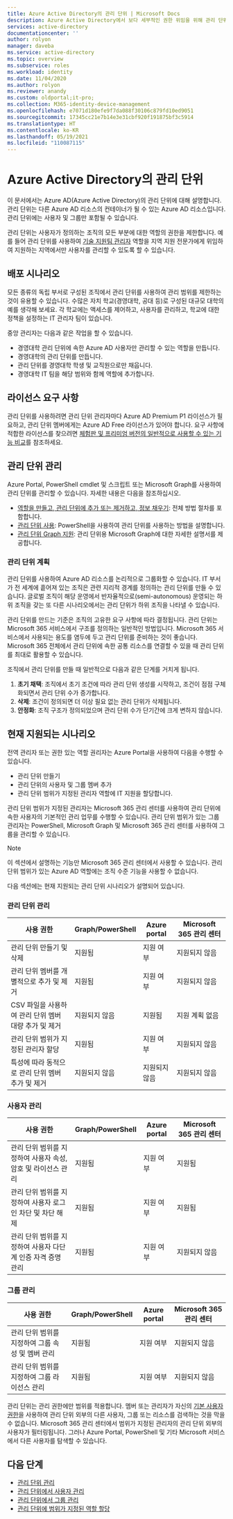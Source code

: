 ```yaml
---
title: Azure Active Directory의 관리 단위 | Microsoft Docs
description: Azure Active Directory에서 보다 세부적인 권한 위임을 위해 관리 단위를 사용합니다.
services: active-directory
documentationcenter: ''
author: rolyon
manager: daveba
ms.service: active-directory
ms.topic: overview
ms.subservice: roles
ms.workload: identity
ms.date: 11/04/2020
ms.author: rolyon
ms.reviewer: anandy
ms.custom: oldportal;it-pro;
ms.collection: M365-identity-device-management
ms.openlocfilehash: e7071d180efe9f7da088f30106c879fd10ed9051
ms.sourcegitcommit: 17345cc21e7b14e3e31cbf920f191875bf3c5914
ms.translationtype: HT
ms.contentlocale: ko-KR
ms.lasthandoff: 05/19/2021
ms.locfileid: "110087115"
---
```

# <a name="administrative-units-in-azure-active-directory"></a>Azure Active Directory의 관리 단위

이 문서에서는 Azure AD(Azure Active Directory)의 관리 단위에 대해 설명합니다. 관리 단위는 다른 Azure AD 리소스의 컨테이너가 될 수 있는 Azure AD 리소스입니다. 관리 단위에는 사용자 및 그룹만 포함될 수 있습니다.

관리 단위는 사용자가 정의하는 조직의 모든 부분에 대한 역할의 권한을 제한합니다. 예를 들어 관리 단위를 사용하여 [기술 지원팀 관리자](permissions-reference.md#helpdesk-administrator) 역할을 지역 지원 전문가에게 위임하여 지원하는 지역에서만 사용자를 관리할 수 있도록 할 수 있습니다.

## <a name="deployment-scenario"></a>배포 시나리오

모든 종류의 독립 부서로 구성된 조직에서 관리 단위를 사용하여 관리 범위를 제한하는 것이 유용할 수 있습니다. 수많은 자치 학교(경영대학, 공대 등)로 구성된 대규모 대학의 예를 생각해 보세요. 각 학교에는 액세스를 제어하고, 사용자를 관리하고, 학교에 대한 정책을 설정하는 IT 관리자 팀이 있습니다.

중앙 관리자는 다음과 같은 작업을 할 수 있습니다.

- 경영대학 관리 단위에 속한 Azure AD 사용자만 관리할 수 있는 역할을 만듭니다.
- 경영대학의 관리 단위를 만듭니다.
- 관리 단위를 경영대학 학생 및 교직원으로만 채웁니다.
- 경영대학 IT 팀을 해당 범위와 함께 역할에 추가합니다.

## <a name="license-requirements"></a>라이선스 요구 사항

관리 단위를 사용하려면 관리 단위 관리자마다 Azure AD Premium P1 라이선스가 필요하고, 관리 단위 멤버에게는 Azure AD Free 라이선스가 있어야 합니다. 요구 사항에 적합한 라이선스를 찾으려면 [체험판 및 프리미엄 버전의 일반적으로 사용할 수 있는 기능 비교](https://azure.microsoft.com/pricing/details/active-directory/)를 참조하세요.

## <a name="manage-administrative-units"></a>관리 단위 관리

Azure Portal, PowerShell cmdlet 및 스크립트 또는 Microsoft Graph를 사용하여 관리 단위를 관리할 수 있습니다. 자세한 내용은 다음을 참조하십시오.

- [역할을 만들고, 관리 단위에 추가 또는 제거하고, 정보 채우기](admin-units-manage.md): 전체 방법 절차를 포함합니다.
- [관리 단위 사용](/powershell/azure/active-directory/working-with-administrative-units): PowerShell을 사용하여 관리 단위를 사용하는 방법을 설명합니다.
- [관리 단위 Graph 지원](/graph/api/resources/administrativeunit): 관리 단위용 Microsoft Graph에 대한 자세한 설명서를 제공합니다.

### <a name="plan-your-administrative-units"></a>관리 단위 계획

관리 단위를 사용하여 Azure AD 리소스를 논리적으로 그룹화할 수 있습니다. IT 부서가 전 세계에 흩어져 있는 조직은 관련 지리적 경계를 정의하는 관리 단위를 만들 수 있습니다. 글로벌 조직이 해당 운영에서 반자율적으로(semi-autonomous) 운영되는 하위 조직을 갖는 또 다른 시나리오에서는 관리 단위가 하위 조직을 나타낼 수 있습니다.

관리 단위를 만드는 기준은 조직의 고유한 요구 사항에 따라 결정됩니다. 관리 단위는 Microsoft 365 서비스에서 구조를 정의하는 일반적인 방법입니다. Microsoft 365 서비스에서 사용되는 용도를 염두에 두고 관리 단위를 준비하는 것이 좋습니다. Microsoft 365 전체에서 관리 단위에 속한 공통 리소스를 연결할 수 있을 때 관리 단위를 최대로 활용할 수 있습니다.

조직에서 관리 단위를 만들 때 일반적으로 다음과 같은 단계를 거치게 됩니다.

1. **초기 채택**: 조직에서 초기 조건에 따라 관리 단위 생성를 시작하고, 조건이 점점 구체화되면서 관리 단위 수가 증가합니다.
1. **삭제**: 조건이 정의되면 더 이상 필요 없는 관리 단위가 삭제됩니다.
1. **안정화**: 조직 구조가 정의되었으며 관리 단위 수가 단기간에 크게 변하지 않습니다.

## <a name="currently-supported-scenarios"></a>현재 지원되는 시나리오

전역 관리자 또는 권한 있는 역할 권리자는 Azure Portal을 사용하여 다음을 수행할 수 있습니다.

- 관리 단위 만들기
- 관리 단위의 사용자 및 그룹 멤버 추가
- 관리 단위 범위가 지정된 관리자 역할에 IT 지원을 할당합니다.

관리 단위 범위가 지정된 관리자는 Microsoft 365 관리 센터를 사용하여 관리 단위에 속한 사용자의 기본적인 관리 업무를 수행할 수 있습니다. 관리 단위 범위가 있는 그룹 관리자는 PowerShell, Microsoft Graph 및 Microsoft 365 관리 센터를 사용하여 그룹을 관리할 수 있습니다.

>[!Note]
>이 섹션에서 설명하는 기능만 Microsoft 365 관리 센터에서 사용할 수 있습니다. 관리 단위 범위가 있는 Azure AD 역할에는 조직 수준 기능을 사용할 수 없습니다.

다음 섹션에는 현재 지원되는 관리 단위 시나리오가 설명되어 있습니다.

### <a name="administrative-unit-management"></a>관리 단위 관리

| 사용 권한 |   Graph/PowerShell   | Azure portal | Microsoft 365 관리 센터 |
| --- | --- | --- | --- |
| 관리 단위 만들기 및 삭제   |    지원됨    |   지원 여부   |    지원되지 않음 |
| 관리 단위 멤버를 개별적으로 추가 및 제거    |   지원됨    |   지원 여부   |    지원되지 않음 |
| CSV 파일을 사용하여 관리 단위 멤버 대량 추가 및 제거   |    지원되지 않음     |  지원됨   |    지원 계획 없음 |
| 관리 단위 범위가 지정된 관리자 할당  |     지원됨    |   지원 여부    |   지원되지 않음 |
| 특성에 따라 동적으로 관리 단위 멤버 추가 및 제거 | 지원되지 않음 | 지원되지 않음 | 지원되지 않음

### <a name="user-management"></a>사용자 관리

| 사용 권한 |   Graph/PowerShell   | Azure portal | Microsoft 365 관리 센터 |
| --- | --- | --- | --- |
| 관리 단위 범위를 지정하여 사용자 속성, 암호 및 라이선스 관리   |    지원됨     |  지원 여부   |   지원됨 |
| 관리 단위 범위를 지정하여 사용자 로그인 차단 및 차단 해제    |   지원됨   |    지원 여부   |    지원됨 |
| 관리 단위 범위를 지정하여 사용자 다단계 인증 자격 증명 관리   |    지원됨   |   지원 여부   |   지원되지 않음 |

### <a name="group-management"></a>그룹 관리

| 사용 권한 |   Graph/PowerShell   | Azure portal | Microsoft 365 관리 센터 |
| --- | --- | --- | --- |
| 관리 단위 범위를 지정하여 그룹 속성 및 멤버 관리     |  지원됨   |    지원 여부    |  지원되지 않음 |
| 관리 단위 범위를 지정하여 그룹 라이선스 관리   |    지원됨  |    지원 여부   |   지원되지 않음 |

관리 단위는 관리 권한에만 범위를 적용합니다. 멤버 또는 관리자가 자신의 [기본 사용자 권한](../fundamentals/users-default-permissions.md)을 사용하여 관리 단위 외부의 다른 사용자, 그룹 또는 리소스를 검색하는 것을 막을 수 없습니다. Microsoft 365 관리 센터에서 범위가 지정된 관리자의 관리 단위 외부의 사용자가 필터링됩니다. 그러나 Azure Portal, PowerShell 및 기타 Microsoft 서비스에서 다른 사용자를 탐색할 수 있습니다.

## <a name="next-steps"></a>다음 단계

- [관리 단위 관리](admin-units-manage.md)
- [관리 단위에서 사용자 관리](admin-units-add-manage-users.md)
- [관리 단위에서 그룹 관리](admin-units-add-manage-groups.md)
- [관리 단위에 범위가 지정된 역할 할당](admin-units-assign-roles.md)
